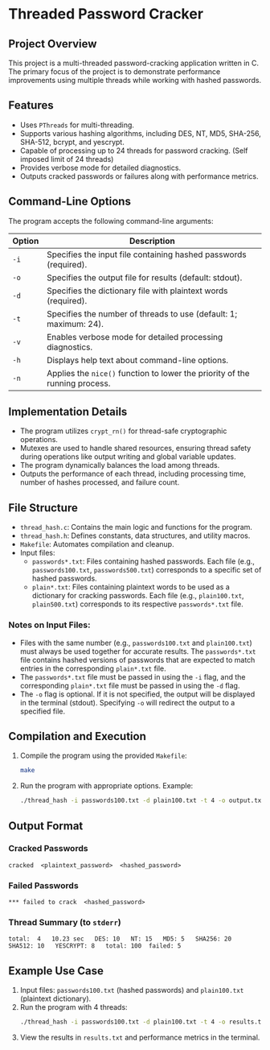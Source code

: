 # Threaded Password Cracker

## Project Overview
This project is a multi-threaded password-cracking application written in C. The primary focus of the project is to demonstrate performance improvements using multiple threads while working with hashed passwords.

## Features
- Uses `PThreads` for multi-threading.
- Supports various hashing algorithms, including DES, NT, MD5, SHA-256, SHA-512, bcrypt, and yescrypt.
- Capable of processing up to 24 threads for password cracking. (Self imposed limit of 24 threads)
- Provides verbose mode for detailed diagnostics.
- Outputs cracked passwords or failures along with performance metrics.

## Command-Line Options
The program accepts the following command-line arguments:

| Option  | Description                                                                 |
|---------|-----------------------------------------------------------------------------|
| `-i`    | Specifies the input file containing hashed passwords (required).           |
| `-o`    | Specifies the output file for results (default: stdout).                   |
| `-d`    | Specifies the dictionary file with plaintext words (required).             |
| `-t`    | Specifies the number of threads to use (default: 1; maximum: 24).          |
| `-v`    | Enables verbose mode for detailed processing diagnostics.                  |
| `-h`    | Displays help text about command-line options.                             |
| `-n`    | Applies the `nice()` function to lower the priority of the running process.|

## Implementation Details
- The program utilizes `crypt_rn()` for thread-safe cryptographic operations.
- Mutexes are used to handle shared resources, ensuring thread safety during operations like output writing and global variable updates.
- The program dynamically balances the load among threads.
- Outputs the performance of each thread, including processing time, number of hashes processed, and failure count.

## File Structure
- `thread_hash.c`: Contains the main logic and functions for the program.
- `thread_hash.h`: Defines constants, data structures, and utility macros.
- `Makefile`: Automates compilation and cleanup.
- Input files:
  - `passwords*.txt`: Files containing hashed passwords. Each file (e.g., `passwords100.txt`, `passwords500.txt`) corresponds to a specific set of hashed passwords.
  - `plain*.txt`: Files containing plaintext words to be used as a dictionary for cracking passwords. Each file (e.g., `plain100.txt`, `plain500.txt`) corresponds to its respective `passwords*.txt` file.

### Notes on Input Files:
- Files with the same number (e.g., `passwords100.txt` and `plain100.txt`) must always be used together for accurate results. The `passwords*.txt` file contains hashed versions of passwords that are expected to match entries in the corresponding `plain*.txt` file.
- The `passwords*.txt` file must be passed in using the `-i` flag, and the corresponding `plain*.txt` file must be passed in using the `-d` flag.
- The `-o` flag is optional. If it is not specified, the output will be displayed in the terminal (stdout). Specifying `-o` will redirect the output to a specified file.

## Compilation and Execution
1. Compile the program using the provided `Makefile`:
   ```bash
   make
   ```

2. Run the program with appropriate options. Example:
   ```bash
   ./thread_hash -i passwords100.txt -d plain100.txt -t 4 -o output.txt -v
   ```

## Output Format
### Cracked Passwords
```
cracked  <plaintext_password>  <hashed_password>
```
### Failed Passwords
```
*** failed to crack  <hashed_password>
```
### Thread Summary (to `stderr`)
```
total:  4   10.23 sec   DES: 10   NT: 15   MD5: 5   SHA256: 20   SHA512: 10   YESCRYPT: 8   total: 100  failed: 5
```

## Example Use Case
1. Input files: `passwords100.txt` (hashed passwords) and `plain100.txt` (plaintext dictionary).
2. Run the program with 4 threads:
   ```bash
   ./thread_hash -i passwords100.txt -d plain100.txt -t 4 -o results.txt
   ```
3. View the results in `results.txt` and performance metrics in the terminal.
